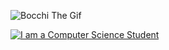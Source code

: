 
![Bocchi The Gif](./assets/bocchitherock.gif)

[![I am a Computer Science Student](https://readme-typing-svg.demolab.com?font=Fira+Code&weight=300&pause=1000&color=dd77ee&random=false&width=435&lines=A+Computer+Science++Student🩷)](https://git.io/typing-svg)

